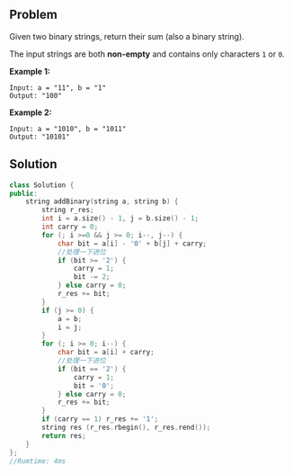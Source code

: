 ## Problem

Given two binary strings, return their sum (also a binary string).

The input strings are both **non-empty** and contains only characters `1` or `0`.

**Example 1:**

```
Input: a = "11", b = "1"
Output: "100"
```

**Example 2:**

```
Input: a = "1010", b = "1011"
Output: "10101"
```



## Solution

```c++
class Solution {
public:
    string addBinary(string a, string b) {
        string r_res;
        int i = a.size() - 1, j = b.size() - 1;
        int carry = 0;
        for (; i >=0 && j >= 0; i--, j--) {
            char bit = a[i] - '0' + b[j] + carry;
            //处理一下进位
            if (bit >= '2') {
                carry = 1;
                bit -= 2;
            } else carry = 0;
            r_res += bit;
        }
        if (j >= 0) {
            a = b;
            i = j;
        }
        for (; i >= 0; i--) {
            char bit = a[i] + carry;
            //处理一下进位
            if (bit == '2') {
                carry = 1;
                bit = '0';
            } else carry = 0;
            r_res += bit;
        }
        if (carry == 1) r_res += '1';
        string res (r_res.rbegin(), r_res.rend());
        return res;
    }
};
//Rumtime: 4ms
```



